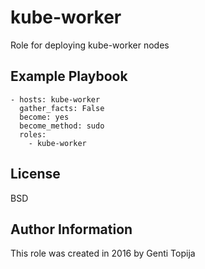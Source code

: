 kube-worker
================

Role for deploying kube-worker nodes

Example Playbook
----------------
    - hosts: kube-worker
      gather_facts: False
      become: yes
      become_method: sudo
      roles:
        - kube-worker

License
-------
BSD

Author Information
------------------
This role was created in 2016 by Genti Topija
